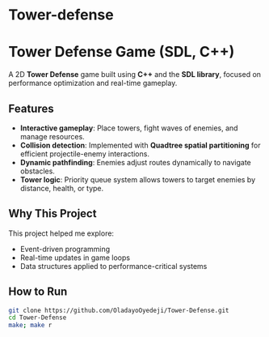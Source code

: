 # Tower-defense

# Tower Defense Game (SDL, C++)

A 2D **Tower Defense** game built using **C++** and the **SDL library**, focused on performance optimization and real-time gameplay.

## Features
- **Interactive gameplay**: Place towers, fight waves of enemies, and manage resources.
- **Collision detection**: Implemented with **Quadtree spatial partitioning** for efficient projectile-enemy interactions.
- **Dynamic pathfinding**: Enemies adjust routes dynamically to navigate obstacles.
- **Tower logic**: Priority queue system allows towers to target enemies by distance, health, or type.

## Why This Project
This project helped me explore:
- Event-driven programming
- Real-time updates in game loops
- Data structures applied to performance-critical systems

## How to Run
```bash
git clone https://github.com/OladayoOyedeji/Tower-Defense.git
cd Tower-Defense
make; make r
